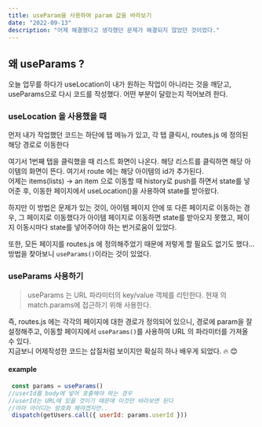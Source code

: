 ```yaml
---
title: useParam을 사용하여 param 값을 바라보기 
date: "2022-09-13"
description: "어제 해결했다고 생각했던 문제가 해결되지 않았던 것이었다."
---
```


## 왜 useParams ?

오늘 업무를 하다가 useLocation이 내가 원하는 작업이 아니라는 것을 깨닫고, 
useParams으로 다시 코드를 작성했다. 어떤 부분이 달랐는지 적어보려 한다.

### useLocation 을 사용했을 때
먼저 내가 작업했던 코드는 하단에 탭 메뉴가 있고, 각 탭 클릭시, routes.js 에 정의된 해당 경로로 이동한다 

여기서 1번째 탭을 클릭했을 때 리스트 화면이 나온다.
해당 리스트를 클릭하면 해당 아이템의 화면이 뜬다. 
여기서 route 에는 해당 아이템의 id가 추가된다.  
어제는 items(lists) -> an item 으로 이동할 때 history로 push를 하면서 state를 넣어준 후, 이동한 페이지에서 useLocation()을 사용하여 state를 받아왔다.  

하지만 이 방법은 문제가 있는 것이, 아이템 페이지 안에 또 다른 페이지로 이동하는 경우, 그 페이지로 이동했다가 아이템 페이지로 이동하면 state를 받아오지 못했고, 페이지 이동시마다 state를 넣어주어야 하는 번거로움이 있었다.

또한, 모든 페이지를 routes.js 에 정의해주었기 때문에 저렇게 할 필요도 없기도 했다... 
방법을 찾아보니 ```useParams()```이라는 것이 있었다.

### useParams 사용하기
> useParams 는 URL 파라미터의 key/value 객체를 리턴한다.
> 현재 <Route> 의 match.params에 접근하기 위해 사용한다.

즉, routes.js 에는 각각의 페이지에 대한 경로가 정의되어 있으니, 경로에 param을 잘 설정해주고,
이동할 페이지에서 ```useParams()```를 사용하여 URL 의 파라미터를 가져올 수 있다.  
지금보니 어제작성한 코드는 삽질처럼 보이지만 확실히 하나 배우게 되었다. :fire: :blush:

#### example 

```js
 const params = useParams() 
//userId를 body에 넣어 호출해야 하는 경우 
//userId는 URL에 있을 것이기 때문에 이것만 바라보면 된다 
//아마 아이디는 암호화 해야겠지만..
 dispatch(getUsers.call({ userId: params.userId }))

```

